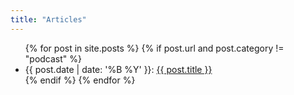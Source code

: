 ```yaml
---
title: "Articles"
---
```



<ul>
  {% for post in site.posts %}
    {% if post.url and post.category != "podcast" %}
        <li>{{ post.date | date: '%B %Y' }}: <a href="{{ post.url }}">{{ post.title }}</a></li>
    {% endif %}
  {% endfor %}
</ul>


